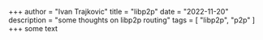 +++
author = "Ivan Trajkovic"
title = "libp2p"
date = "2022-11-20"
description = "some thoughts on libp2p routing"
tags = [
    "libp2p", "p2p"
]
+++
some text